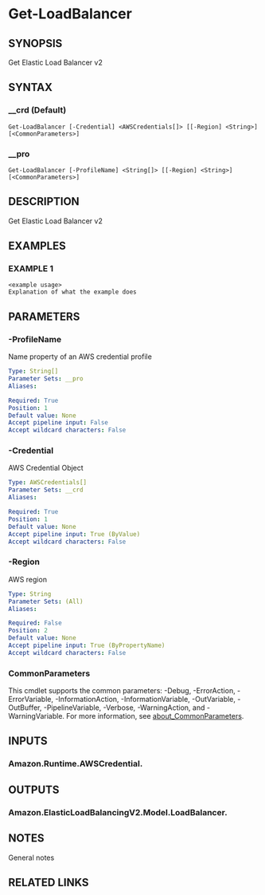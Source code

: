 # Get-LoadBalancer

## SYNOPSIS
Get Elastic Load Balancer v2

## SYNTAX

### __crd (Default)
```
Get-LoadBalancer [-Credential] <AWSCredentials[]> [[-Region] <String>] [<CommonParameters>]
```

### __pro
```
Get-LoadBalancer [-ProfileName] <String[]> [[-Region] <String>] [<CommonParameters>]
```

## DESCRIPTION
Get Elastic Load Balancer v2

## EXAMPLES

### EXAMPLE 1
```
<example usage>
Explanation of what the example does
```

## PARAMETERS

### -ProfileName
Name property of an AWS credential profile

```yaml
Type: String[]
Parameter Sets: __pro
Aliases:

Required: True
Position: 1
Default value: None
Accept pipeline input: False
Accept wildcard characters: False
```

### -Credential
AWS Credential Object

```yaml
Type: AWSCredentials[]
Parameter Sets: __crd
Aliases:

Required: True
Position: 1
Default value: None
Accept pipeline input: True (ByValue)
Accept wildcard characters: False
```

### -Region
AWS region

```yaml
Type: String
Parameter Sets: (All)
Aliases:

Required: False
Position: 2
Default value: None
Accept pipeline input: True (ByPropertyName)
Accept wildcard characters: False
```

### CommonParameters
This cmdlet supports the common parameters: -Debug, -ErrorAction, -ErrorVariable, -InformationAction, -InformationVariable, -OutVariable, -OutBuffer, -PipelineVariable, -Verbose, -WarningAction, and -WarningVariable. For more information, see [about_CommonParameters](http://go.microsoft.com/fwlink/?LinkID=113216).

## INPUTS

### Amazon.Runtime.AWSCredential.
## OUTPUTS

### Amazon.ElasticLoadBalancingV2.Model.LoadBalancer.
## NOTES
General notes

## RELATED LINKS
